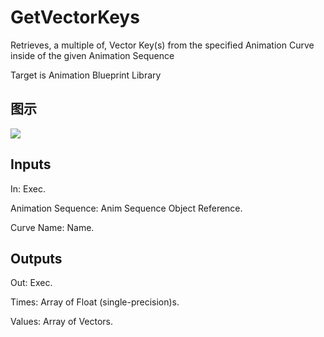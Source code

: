 # GetVectorKeys

Retrieves, a multiple of, Vector Key(s) from the specified Animation Curve inside of the given Animation Sequence

Target is Animation Blueprint Library

## 图示

![]($-20221218-17515079.png)

## Inputs

In: Exec.

Animation Sequence: Anim Sequence Object Reference.

Curve Name: Name.  

## Outputs

Out: Exec.

Times: Array of Float (single-precision)s.

Values: Array of Vectors.

